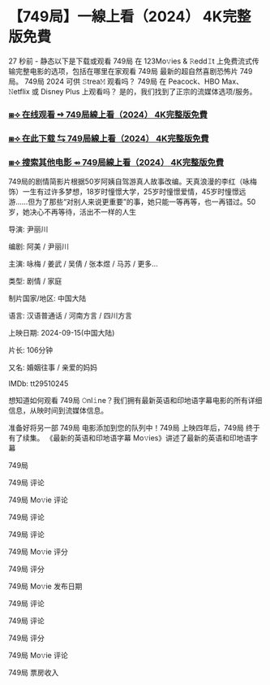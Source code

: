 # 【749局】一線上看（2024） 4K完整版免費

27 秒前 - 静态以下是下载或观看 749局 在 123Mo𝚟ies & 𝚁edd𝙸t 上免费流式传输完整电影的选项，包括在哪里在家观看 749局 最新的超自然喜剧恐怖片 749局。 749局 2024 可供 𝚂trea𝙼 观看吗？ 749局 在 Peacock、HBO Max、𝙽etflix 或 Disney Plus 上观看吗？ 是的，我们找到了正宗的流媒体选项/服务。

<h3><a href="https://taiwanmov.blogspot.com/p/749.html">⧆⟢ 在线观看 ➺ 749局線上看（2024） 4K完整版免費</a></h3>

<h3><a href="https://taiwanmov.blogspot.com/p/749.html">⧆⟢ 在此下载 ⇆ 749局線上看（2024） 4K完整版免費</a></h3>

<h3><a href="https://taiwanmov.blogspot.com/p/749.html">⧆⟢ 搜索其他电影 ⇴ 749局線上看（2024） 4K完整版免費</a></h3>

749局的剧情简影片根据50岁阿姨自驾游真人故事改编。天真浪漫的李红（咏梅 饰）一生有过许多梦想，18岁时憧憬大学，25岁时憧憬爱情，45岁时憧憬远游……但为了那些“对别人来说更重要”的事，她只能一等再等，也一再错过。50岁，她决心不再等待，活出不一样的人生

导演: 尹丽川

编剧: 阿美 / 尹丽川

主演: 咏梅 / 姜武 / 吴倩 / 张本煜 / 马苏 / 更多...

类型: 剧情 / 家庭

制片国家/地区: 中国大陆

语言: 汉语普通话 / 河南方言 / 四川方言

上映日期: 2024-09-15(中国大陆)

片长: 106分钟

又名: 婚姻往事 / 亲爱的妈妈

IMDb: tt29510245

想知道如何观看 749局 𝙾nl𝚒ne？我们拥有最新英语和印地语字幕电影的所有详细信息，从映时间到流媒体信息。

准备好将另一部 749局 电影添加到您的队列中！749局 上映四年后，749局 终于有了续集。 《最新的英语和印地语字幕 Mo𝚟ies》讲述了最新的英语和印地语字幕

749局

749局 评论

749局 Mo𝚟ie 评论

749局 评论

749局 评论

749局 Mo𝚟ie 评分

749局 评分

749局 Mo𝚟ie 发布日期

749局 评论

749局 评论

749局 评分

749局 Mo𝚟ie 评论

749局 票房收入
